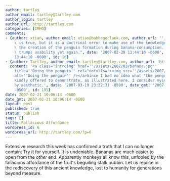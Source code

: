 ```yaml
---
author: tartley
author_email: tartley@tartley.com
author_login: tartley
author_url: http://tartley.com
categories: [IMHO]
comments:
- {author: xtian, author_email: xtian@babbageclunk.com, author_url: '', content: "This\
    \ is true, but it is a doctrinal error to make use of the knowledge; it prevents\
    \ the creation of the penguin formation during banana-consumption. \r\n\r\nAesthetic\
    \ trumps usability yet again.", date: '2007-02-28 13:44:10 -0600', date_gmt: '2007-02-28
    13:44:10 -0600', id: 16}
- {author: Tartley, author_email: tartley@tartley.com, author_url: 'http://tartley.com',
  content: '<a class="introimg" href=''/assets/2007/03/banana.jpg''
    title=''Doing the penguin'' rel="nofollow"><img src=''/assets/2007/03/banana.thumbnail.jpg''
    alt=''Doing the penguin'' /></a>Since I had no idea what "the penguin" was, Xtian
    kindly offered to demonstrate, as illustrated here. I consider myself trumped
    by aesthetic.', date: '2007-03-19 23:32:31 -0500', date_gmt: '2007-03-19 23:32:31
    -0500', id: 195}
date: 2007-02-21 10:06:14 -0600
date_gmt: 2007-02-21 10:06:14 -0600
layout: post
published: true
status: publish
tags: []
title: Fallacious Affordance
wordpress_id: 6
wordpress_url: http://tartley.com/?p=6
---
```


Extensive research this week has confirmed a truth that I can no longer
contain: Try it for yourself. It is undeniable. Bananas are much easier
to open from the *other* end. Apparently monkeys all know this, unfooled
by the fallacious affordance of the fruit's beguiling stalk nubbin. Let
us rejoice in the rediscovery of this ancient knowledge, lost to
humanity for generations beyond measure.
